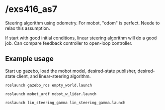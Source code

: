 # /exs416_as7

Steering algorithm using odometry.  For mobot, "odom" is perfect.  Neede to relax this
assumption.

If start with good initial conditions, linear steering algorithm will do a good job.
Can compare feedback controller to open-loop controller.

## Example usage
Start up gazebo, load the mobot model, desired-state publisher, desired-state client,
and linear-steering algorithm.

`roslaunch gazebo_ros empty_world.launch`

`roslaunch mobot_urdf mobot_w_lidar.launch`

`roslaunch lin_steering_gamma lin_steering_gamma.launch`
 
